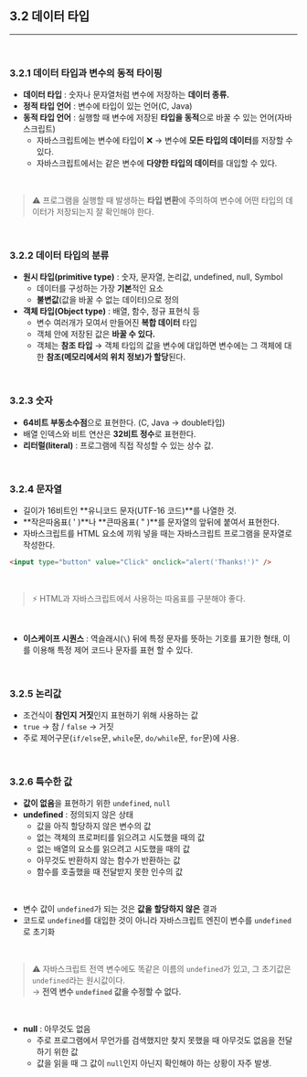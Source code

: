 ## 3.2 데이터 타입

---

<br />

### 3.2.1 데이터 타입과 변수의 동적 타이핑

- **데이터 타입** : 숫자나 문자열처럼 변수에 저장하는 **데이터 종류.**
- **정적 타입 언어** : 변수에 타입이 있는 언어(C, Java)
- **동적 타입 언어** : 실행할 때 변수에 저장된 **타입을 동적**으로 바꿀 수 있는 언어(자바스크립트)
  - 자바스크립트에는 변수에 타입이 ❌ → 변수에 **모든 타입의 데이터**를 저장할 수 있다.
  - 자바스크립트에서는 같은 변수에 **다양한 타입의 데이터**를 대입할 수 있다.

<br />

> ⚠ 프로그램을 실행할 때 발생하는 **타입 변환**에 주의하여 변수에 어떤 타입의 데이터가 저장되는지 잘 확인해야 한다.

<br />

### 3.2.2 데이터 타입의 분류

- **원시 타입(primitive type)** : 숫자, 문자열, 논리값, undefined, null, Symbol
  - 데이터를 구성하는 가장 **기본**적인 요소
  - **불변값**(값을 바꿀 수 없는 데이터)으로 정의
- **객체 타입(Object type)** : 배열, 함수, 정규 표현식 등
  - 변수 여러개가 모여서 만들어진 **복합 데이터** 타입
  - 객체 안에 저장된 값은 **바꿀 수 있다.**
  - 객체는 **참조 타입** → 객체 타입의 값을 변수에 대입하면 변수에는 그 객체에 대한 **참조(메모리에서의 위치 정보)가 할당**된다.

<br />

### 3.2.3 숫자

- **64비트 부동소수점**으로 표현한다. (C, Java → double타입)
- 배열 인덱스와 비트 연산은 **32비트 정수**로 표현한다.
- **리터럴(literal)** : 프로그램에 직접 작성할 수 있는 상수 값.

<br />

### 3.2.4 문자열

- 길이가 16비트인 **유니코드 문자(UTF-16 코드)**를 나열한 것.
- **작은따옴표( ' )**나 **큰따옴표( " )**를 문자열의 앞뒤에 붙여서 표현한다.
- 자바스크립트를 HTML 요소에 끼워 넣을 때는 자바스크립트 프로그램을 문자열로 작성한다.

```html
<input type="button" value="Click" onclick="alert('Thanks!')" />
```

<br />

> ⚡ HTML과 자바스크립트에서 사용하는 따옴표를 구분해야 좋다.

<br />

- **이스케이프 시퀀스** : 역슬래시(`\`) 뒤에 특정 문자를 뜻하는 기호를 표기한 형태, 이를 이용해 특정 제어 코드나 문자를 표현 할 수 있다.

<br />

### 3.2.5 논리값

- 조건식이 **참인지 거짓**인지 표현하기 위해 사용하는 값
- `true` → 참 / `false` → 거짓
- 주로 제어구문(`if/else`문, `while`문, `do/while`문, `for`문)에 사용.

<br />

### 3.2.6 특수한 값

- **값이 없음**을 표현하기 위한 `undefined`, `null`
- **undefined** : 정의되지 않은 상태
  - 값을 아직 할당하지 않은 변수의 값
  - 없는 객체의 프로퍼티를 읽으려고 시도했을 때의 값
  - 없는 배열의 요소를 읽으려고 시도했을 때의 값
  - 아무것도 반환하지 않는 함수가 반환하는 값
  - 함수를 호출했을 때 전달받지 못한 인수의 값

<br />

- 변수 값이 `undefined`가 되는 것은 **값을 할당하지 않은** 결과
- 코드로 `undefined`를 대입한 것이 아니라 자바스크립트 엔진이 변수를 `undefined`로 초기화

<br />

> ⚠ 자바스크립트 전역 변수에도 똑같은 이름의 `undefined`가 있고, 그 초기값은 `undefined`라는 원시값이다.  
>  → **전역 변수 `undefined` 값을 수정할 수 없다.**

<br />

- **null** : 아무것도 없음
  - 주로 프로그램에서 무언가를 검색했지만 찾지 못했을 때 아무것도 없음을 전달하기 위한 값
  - 값을 읽을 때 그 값이 `null`인지 아닌지 확인해야 하는 상황이 자주 발생.
